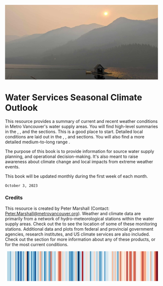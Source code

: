 
![banner](img/caplake_smoke.jpg)

# Water Services Seasonal Climate Outlook


This resource provides a summary of current and recent weather conditions in Metro Vancouver's water supply areas. You will find high-level summaries in the [](watershed_conditions.md), [](global.md), and the [](outlook_summary.md) sections. This is a good place to start. Detailed local conditions are laid out in the [](air-temp.ipynb), [](water_supply.ipynb), and [](crossover.ipynb) sections. You will also find a more detailed medium-to-long range [](outlook.md). 

The purpose of this book is to provide information for source water supply planning, and operational decision-making. It's also meant to raise awareness about climate change and local impacts from extreme weather events. 

This book will be updated monthly during the first week of each month. 

```{admonition} **Last updated on:**
October 3, 2023
```

### Credits

This resource is created by Peter Marshall (Contact: [Peter.Marshall@metrovancouver.org](mailto:Peter.Marshall@metrovancouver.org)). Weather and climate data are primarily from a network of hydro-meteorological stations within the water supply areas. Check out the [](overview_map.ipynb) to see the location of some of these monitoring stations. Additional data and plots from federal and provincial government agencies, research institutes, and US climate services are also included. Check out the [](links.md) section for more information about any of these products, or for the most current conditions. 



![banner](img/stripes.jpeg)